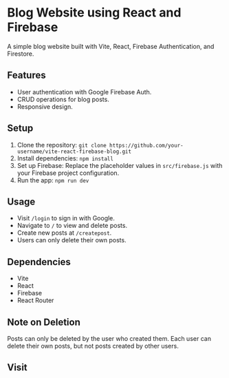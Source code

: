 # Blog Website using React and Firebase

A simple blog website built with Vite, React, Firebase Authentication, and Firestore.

## Features

- User authentication with Google Firebase Auth.
- CRUD operations for blog posts.
- Responsive design.

## Setup

1. Clone the repository: `git clone https://github.com/your-username/vite-react-firebase-blog.git`
2. Install dependencies: `npm install`
3. Set up Firebase: Replace the placeholder values in `src/firebase.js` with your Firebase project configuration.
4. Run the app: `npm run dev`

## Usage

- Visit `/login` to sign in with Google.
- Navigate to `/` to view and delete posts.
- Create new posts at `/createpost`.
- Users can only delete their own posts.

## Dependencies

- Vite
- React
- Firebase
- React Router

## Note on Deletion

Posts can only be deleted by the user who created them. Each user can delete their own posts, but not posts created by other users.

## Visit 
